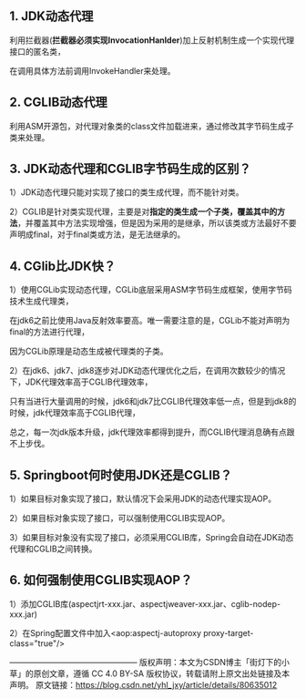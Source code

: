 
## 1. JDK动态代理
利用拦截器(**拦截器必须实现InvocationHanlder**)加上反射机制生成一个实现代理接口的匿名类，

在调用具体方法前调用InvokeHandler来处理。



## 2. CGLIB动态代理
利用ASM开源包，对代理对象类的class文件加载进来，通过修改其字节码生成子类来处理。



## 3. JDK动态代理和CGLIB字节码生成的区别？

1）JDK动态代理只能对实现了接口的类生成代理，而不能针对类。

2）CGLIB是针对类实现代理，主要是对**指定的类生成一个子类，覆盖其中的方法**，并覆盖其中方法实现增强，但是因为采用的是继承，所以该类或方法最好不要声明成final，对于final类或方法，是无法继承的。



## 4. CGlib比JDK快？

1）使用CGLib实现动态代理，CGLib底层采用ASM字节码生成框架，使用字节码技术生成代理类，

在jdk6之前比使用Java反射效率要高。唯一需要注意的是，CGLib不能对声明为final的方法进行代理，

因为CGLib原理是动态生成被代理类的子类。

2）在jdk6、jdk7、jdk8逐步对JDK动态代理优化之后，在调用次数较少的情况下，JDK代理效率高于CGLIB代理效率，

只有当进行大量调用的时候，jdk6和jdk7比CGLIB代理效率低一点，但是到jdk8的时候，jdk代理效率高于CGLIB代理，

总之，每一次jdk版本升级，jdk代理效率都得到提升，而CGLIB代理消息确有点跟不上步伐。



## 5. Springboot何时使用JDK还是CGLIB？

1）如果目标对象实现了接口，默认情况下会采用JDK的动态代理实现AOP。

2）如果目标对象实现了接口，可以强制使用CGLIB实现AOP。

3）如果目标对象没有实现了接口，必须采用CGLIB库，Spring会自动在JDK动态代理和CGLIB之间转换。



## 6. 如何强制使用CGLIB实现AOP？

1）添加CGLIB库(aspectjrt-xxx.jar、aspectjweaver-xxx.jar、cglib-nodep-xxx.jar)

2）在Spring配置文件中加入<aop:aspectj-autoproxy proxy-target-class="true"/>





————————————————
版权声明：本文为CSDN博主「街灯下的小草」的原创文章，遵循 CC 4.0 BY-SA 版权协议，转载请附上原文出处链接及本声明。
原文链接：https://blog.csdn.net/yhl_jxy/article/details/80635012

